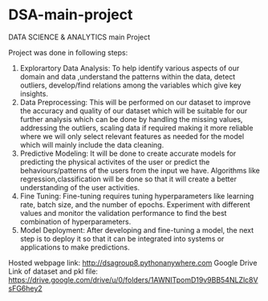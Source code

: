 # DSA-main-project
DATA SCIENCE &amp; ANALYTICS main Project

Project was done in following steps:

1. Explorartory Data Analysis: To help identify various aspects of our domain and data ,understand the patterns within the 
   data, detect outliers, develop/find relations among the variables which give key insights.
2. Data Preprocessing: This will be performed on our dataset to improve the accuracy and quality of our dataset which will 
   be suitable for our further analysis which can be done by handling the missing values, addressing the outliers, scaling 
   data if required making it more reliable where we will only select relevant features as needed for the model which will 
   mainly include the data cleaning.
4. Predictive Modeling: It will be done to create accurate models for predicting the physical activites of the user or 
   predict the behaviours/patterns of the users from the input we have. Algorithms like regression,classification will be 
   done so that it will create a better understanding of the user activities.
5. Fine Tuning: Fine-tuning requires tuning hyperparameters like learning rate, batch size, and the number of epochs. 
   Experiment with different values and monitor the validation performance to find the best combination of hyperparameters.
6. Model Deployment: After developing and fine-tuning a model, the next step is to deploy it so that it can be integrated 
   into systems or applications to make predictions.

Hosted webpage link: http://dsagroup8.pythonanywhere.com
Google Drive Link of dataset and pkl file: https://drive.google.com/drive/u/0/folders/1AWNITpomD19v9BB54NLZlc8VsFG6hey2
